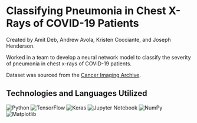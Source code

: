 # Classifying Pneumonia in Chest X-Rays of COVID-19 Patients

Created by Amit Deb, Andrew Avola, Kristen Cocciante, and Joseph Henderson.

Worked in a team to develop a neural network model to classify the severity of pneumonia in chest x-rays of COVID-19 patients.

Dataset was sourced from the [Cancer Imaging Archive](https://wiki.cancerimagingarchive.net/pages/viewpage.action?pageId=70230281).

## Technologies and Languages Utilized

![Python](https://img.shields.io/badge/python-3670A0?style=for-the-badge&logo=python&logoColor=ffdd54)
![TensorFlow](https://img.shields.io/badge/TensorFlow-%23FF6F00.svg?style=for-the-badge&logo=TensorFlow&logoColor=white)
![Keras](https://img.shields.io/badge/Keras-%23D00000.svg?style=for-the-badge&logo=Keras&logoColor=white)
![Jupyter Notebook](https://img.shields.io/badge/jupyter-%23FA0F00.svg?style=for-the-badge&logo=jupyter&logoColor=white)
![NumPy](https://img.shields.io/badge/numpy-%23013243.svg?style=for-the-badge&logo=numpy&logoColor=white)
![Matplotlib](https://img.shields.io/badge/Matplotlib-%23ffffff.svg?style=for-the-badge&logo=Matplotlib&logoColor=black)
